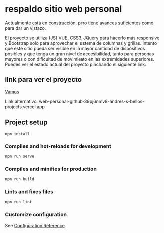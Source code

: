 # respaldo sitio web personal #
Actualmente está en construcción, pero tiene avances suficientes como para dar un vistazo.

El proyecto se utiliza (JS) VUE, CSS3, JQuery para hacerlo más responsive y Bootstrap solo para aprovechar el sistema de columnas y grillas.
Intento que este sitio pueda ser visible en la mayor cantidad de dispositivos posibles y que tenga un gran nivel de accesibilidad, tanto para personas mayores o con dificultad de movimiento en las extremidades superiores.
Puedes ver el estado actual del proyecto pinchando el siguiente link:

## link para ver el proyecto ##
[Vamos](https://web-personal-github-pbjnwp4dr-andres-s-bellos-projects.vercel.app/)  

Link alternativo.
web-personal-github-39pj6nmv8-andres-s-bellos-projects.vercel.app


## Project setup
```
npm install
```

### Compiles and hot-reloads for development
```
npm run serve
```

### Compiles and minifies for production
```
npm run build
```

### Lints and fixes files
```
npm run lint
```

### Customize configuration
See [Configuration Reference](https://cli.vuejs.org/config/).
